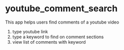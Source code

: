 # youtube_comment_search


This app helps users find comments of a youtube video

1. type youtube link
2. type a keyword to find on comment sections
3. view list of comments with keyword

